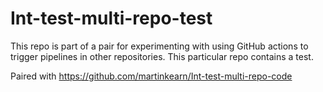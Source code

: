# Int-test-multi-repo-test
This repo is part of a pair for experimenting with using GitHub actions to trigger pipelines in other repositories. This particular repo contains a test.

Paired with https://github.com/martinkearn/Int-test-multi-repo-code
